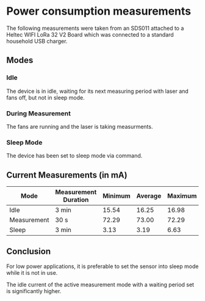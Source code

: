 # Power consumption measurements
The following measurements were taken from an SDS011 attached to a Heltec WIFI
LoRa 32 V2 Board which was connected to a standard household USB charger.

## Modes
### Idle
The device is in idle, waiting for its next measuring period with laser and
fans off, but not in sleep mode.

### During Measurement
The fans are running and the laser is taking measurments.

### Sleep Mode
The device has been set to sleep mode via command.

## Current Measurements (in mA)

|Mode       | Measurement Duration |Minimum|Average|Maximum|
|-----------|----------------------|-------|-------|-------|
|Idle       |                3 min | 15.54 | 16.25 | 16.98 |
|Measurement|                30 s  | 72.29 | 73.00 | 72.29 |
|Sleep      |                3 min | 3.13  | 3.19  | 6.63  |

## Conclusion
For low power applications, it is preferable to set the sensor into sleep mode
while it is not in use.

The idle current of the active measurement mode with a waiting period set is
significantly higher.
